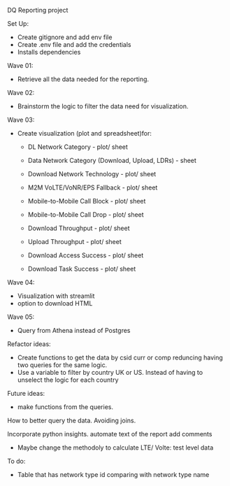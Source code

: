 DQ Reporting project

Set Up:

* Create gitignore and add env file
* Create .env file and add the credentials
* Installs dependencies


Wave 01:

- Retrieve all the data needed for the reporting.

Wave 02:

- Brainstorm the logic to filter the data need for visualization.

Wave 03:

- Create visualization (plot and spreadsheet)for:
    
    * DL Network Category - plot/ sheet
    * Data Network Category (Download, Upload, LDRs) - sheet
    * Download Network Technology - plot/ sheet
    * M2M VoLTE/VoNR/EPS Fallback - plot/ sheet
    * Mobile-to-Mobile Call Block - plot/ sheet
    * Mobile-to-Mobile Call Drop - plot/ sheet
    
    * Download Throughput - plot/ sheet
    * Upload Throughput - plot/ sheet
    * Download Access Success - plot/ sheet
    * Download Task Success - plot/ sheet

Wave 04:

- Visualization with streamlit
- option to download HTML

Wave 05:

- Query from Athena instead of Postgres


Refactor ideas:

- Create functions to get the data by csid curr or comp reduncing having two queries for the same logic.
- Use a variable to filter by country UK or US. Instead of having to unselect the logic for each country

Future ideas:
- make functions from the queries.

How to better query the data. Avoiding joins.

Incorporate python insights. automate text of the report
add comments

- Maybe change the methodoly to calculate LTE/ Volte: test level data

To do:
- Table that has network type id comparing with network type name
